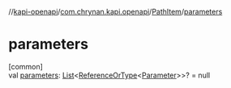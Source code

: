 //[kapi-openapi](../../../index.md)/[com.chrynan.kapi.openapi](../index.md)/[PathItem](index.md)/[parameters](parameters.md)

# parameters

[common]\
val [parameters](parameters.md): [List](https://kotlinlang.org/api/latest/jvm/stdlib/kotlin.collections/-list/index.html)&lt;[ReferenceOrType](../-reference-or-type/index.md)&lt;[Parameter](../-parameter/index.md)&gt;&gt;? = null
